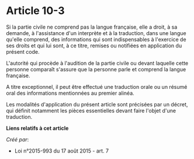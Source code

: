# Article 10-3

Si la partie civile ne comprend pas la langue française, elle a droit, à sa demande, à l'assistance d'un interprète et à la
traduction, dans une langue qu'elle comprend, des informations qui sont indispensables à l'exercice de ses droits et qui lui
sont, à ce titre, remises ou notifiées en application du présent code. 

L'autorité qui procède à l'audition de la partie civile ou devant laquelle cette personne comparaît s'assure que la personne
parle et comprend la langue française. 

A titre exceptionnel, il peut être effectué une traduction orale ou un résumé oral des informations mentionnées au premier
alinéa. 

Les modalités d'application du présent article sont précisées par un décret, qui définit notamment les pièces essentielles
devant faire l'objet d'une traduction.

**Liens relatifs à cet article**

_Créé par_:

  - Loi n°2015-993 du 17 août 2015 - art. 7
